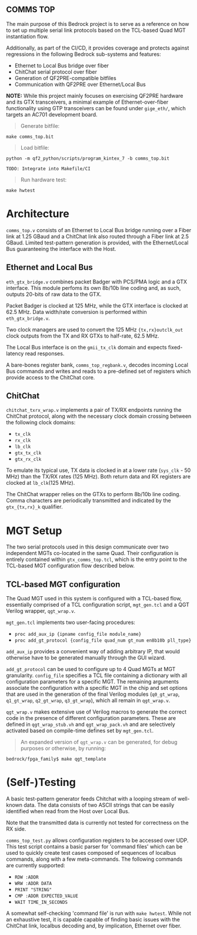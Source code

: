 ## COMMS TOP

The main purpose of this Bedrock project is to serve as a reference on how to set up
multiple serial link protocols based on the TCL-based Quad MGT instantiation flow.

Additionally, as part of the CI/CD, it provides coverage and protects against
regressions in the following Bedrock sub-systems and features:

* Ethernet to Local Bus bridge over fiber
* ChitChat serial protocol over fiber
* Generation of QF2PRE-compatible bitfiles
* Communication with QF2PRE over Ethernet/Local Bus

**NOTE:** While this project mainly focuses on exercising QF2PRE hardware and its
GTX transceivers, a minimal example of Ethernet-over-fiber functionality using GTP
transceivers can be found under `gige_eth/`, which targets an AC701 development board.

> Generate bitfile:

`make comms_top.bit`

> Load bitfile:

```
python -m qf2_python/scripts/program_kintex_7 -b comms_top.bit

TODO: Integrate into Makefile/CI
```

> Run hardware test:

`make hwtest`


# Architecture

`comms_top.v` consists of an Ethernet to Local Bus bridge running over a Fiber link at 1.25 GBaud
and a ChitChat link also routed through a Fiber link at 2.5 GBaud. Limited test-pattern
generation is provided, with the Ethernet/Local Bus guaranteeing the interface with the Host.

## Ethernet and Local Bus

`eth_gtx_bridge.v` combines packet Badger with PCS/PMA logic and a GTX interface. This module
perfoms its own 8b/10b line coding and, as such, outputs 20-bits of raw data to the GTX.

Packet Badger is clocked at 125 MHz, while the GTX interface is clocked at 62.5 MHz.
Data width/rate conversion is performed within `eth_gtx_bridge.v`.

Two clock managers are used to convert the 125 MHz `{tx,rx}outclk_out` clock outputs from
the TX and RX GTXs to half-rate, 62.5 MHz.

The Local Bus interface is on the `gmii_tx_clk` domain and expects fixed-latency read responses.

A bare-bones register bank, `comms_top_regbank.v`, decodes incoming Local Bus commands and writes
and reads to a pre-defined set of registers which provide access to the ChitChat core.

## ChitChat

`chitchat_txrx_wrap.v` implements a pair of TX/RX endpoints running the ChitChat protocol, along
with the necessary clock domain crossing between the following clock domains:

* `tx_clk`
* `rx_clk`
* `lb_clk`
* `gtx_tx_clk`
* `gtx_rx_clk`

To emulate its typical use, TX data is clocked in at a lower rate (`sys_clk` - 50 MHz) than the
TX/RX rates (125 MHz). Both return data and RX registers are clocked at `lb_clk`(125 MHz).

The ChitChat wrapper relies on the GTXs to perform 8b/10b line coding. Comma characters are
periodically transmitted and indicated by the `gtx_{tx,rx}_k` qualifier.

# MGT Setup

The two serial protocols used in this design communicate over two independent MGTs co-located in
the same Quad. Their configuration is entirely contained within `gtx_comms_top.tcl`, which is the
entry point to the TCL-based MGT configuration flow described below.

## TCL-based MGT configuration

The Quad MGT used in this system is configured with a TCL-based flow, essentially comprised of a
TCL configuration script, `mgt_gen.tcl` and a QGT Verilog wrapper, `qgt_wrap.v`.

`mgt_gen.tcl` implements two user-facing procedures:

* `proc add_aux_ip {ipname config_file module_name}`
* `proc add_gt_protocol {config_file quad_num gt_num en8b10b pll_type}`

`add_aux_ip` provides a convenient way of adding arbitrary IP, that would otherwise have to be
generated manually through the GUI wizard.

`add_gt_protocol` can be used to configure up to 4 Quad MGTs at MGT granularity. `config_file` specifies
a TCL file containing a dictionary with all configuration parameters for a specific MGT. The remaining
arguments associate the configuration with a specific MGT in the chip and set options that are used in
the generation of the final Verilog modules (`q0_gt_wrap`, `q1_gt_wrap`, `q2_gt_wrap`, `q3_gt_wrap`),
which all remain in `qgt_wrap.v`.

`qgt_wrap.v` makes extensive use of Verilog macros to generate the correct code in the presence of
different configuration parameters. These are defined in `qgt_wrap_stub.vh` and `qgt_wrap_pack.vh` and
are selectively activated based on compile-time defines set by `mgt_gen.tcl`.

> An expanded version of `qgt_wrap.v` can be generated, for debug purposes or otherwise, by running:

`bedrock/fpga_family$ make qgt_template`


# (Self-)Testing

A basic test-pattern generator feeds Chitchat with a looping stream of well-known data. The data
consists of two ASCII strings that can be easily identified when read from the Host over Local Bus.

Note that the transmitted data is currently not tested for correctness on the RX side.

`comms_top_test.py` allows configuration registers to be accessed over UDP.
This test script contains a basic parser for 'command files' which can be used to quickly
create test cases composed of sequences of localbus commands, along with a few meta-commands.
The following commands are currently supported:

* `RDW :ADDR`
* `WRW :ADDR DATA`
* `PRINT "STRING"`
* `CMP :ADDR EXPECTED_VALUE`
* `WAIT TIME_IN_SECONDS`

A somewhat self-checking 'command file' is run with `make hwtest`. While not an exhaustive test,
it is capable capable of finding basic issues with the ChitChat link, localbus decoding
and, by implication, Ethernet over fiber.
